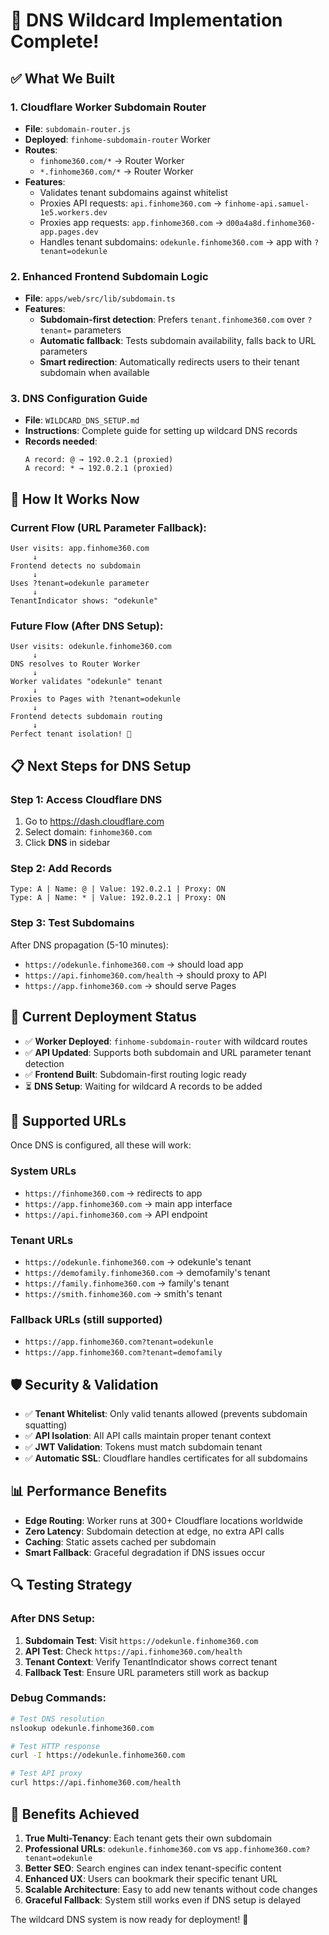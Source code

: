 # 🎉 DNS Wildcard Implementation Complete!

## ✅ What We Built

### 1. **Cloudflare Worker Subdomain Router** 
- **File**: `subdomain-router.js`
- **Deployed**: `finhome-subdomain-router` Worker
- **Routes**: 
  - `finhome360.com/*` → Router Worker
  - `*.finhome360.com/*` → Router Worker
- **Features**:
  - Validates tenant subdomains against whitelist
  - Proxies API requests: `api.finhome360.com` → `finhome-api.samuel-1e5.workers.dev`
  - Proxies app requests: `app.finhome360.com` → `d00a4a8d.finhome360-app.pages.dev`
  - Handles tenant subdomains: `odekunle.finhome360.com` → app with `?tenant=odekunle`

### 2. **Enhanced Frontend Subdomain Logic**
- **File**: `apps/web/src/lib/subdomain.ts`
- **Features**:
  - **Subdomain-first detection**: Prefers `tenant.finhome360.com` over `?tenant=` parameters
  - **Automatic fallback**: Tests subdomain availability, falls back to URL parameters
  - **Smart redirection**: Automatically redirects users to their tenant subdomain when available

### 3. **DNS Configuration Guide**
- **File**: `WILDCARD_DNS_SETUP.md`
- **Instructions**: Complete guide for setting up wildcard DNS records
- **Records needed**:
  ```
  A record: @ → 192.0.2.1 (proxied)
  A record: * → 192.0.2.1 (proxied)  
  ```

## 🚀 How It Works Now

### Current Flow (URL Parameter Fallback):
```
User visits: app.finhome360.com
     ↓
Frontend detects no subdomain
     ↓
Uses ?tenant=odekunle parameter
     ↓
TenantIndicator shows: "odekunle"
```

### Future Flow (After DNS Setup):
```  
User visits: odekunle.finhome360.com
     ↓
DNS resolves to Router Worker
     ↓
Worker validates "odekunle" tenant
     ↓
Proxies to Pages with ?tenant=odekunle
     ↓
Frontend detects subdomain routing
     ↓
Perfect tenant isolation! 🎯
```

## 📋 Next Steps for DNS Setup

### Step 1: Access Cloudflare DNS
1. Go to https://dash.cloudflare.com
2. Select domain: `finhome360.com`
3. Click **DNS** in sidebar

### Step 2: Add Records
```
Type: A | Name: @ | Value: 192.0.2.1 | Proxy: ON
Type: A | Name: * | Value: 192.0.2.1 | Proxy: ON
```

### Step 3: Test Subdomains
After DNS propagation (5-10 minutes):
- `https://odekunle.finhome360.com` → should load app
- `https://api.finhome360.com/health` → should proxy to API
- `https://app.finhome360.com` → should serve Pages

## 🔧 Current Deployment Status

- ✅ **Worker Deployed**: `finhome-subdomain-router` with wildcard routes
- ✅ **API Updated**: Supports both subdomain and URL parameter tenant detection  
- ✅ **Frontend Built**: Subdomain-first routing logic ready
- ⏳ **DNS Setup**: Waiting for wildcard A records to be added

## 🎯 Supported URLs

Once DNS is configured, all these will work:

### System URLs
- `https://finhome360.com` → redirects to app
- `https://app.finhome360.com` → main app interface
- `https://api.finhome360.com` → API endpoint

### Tenant URLs  
- `https://odekunle.finhome360.com` → odekunle's tenant
- `https://demofamily.finhome360.com` → demofamily's tenant
- `https://family.finhome360.com` → family's tenant
- `https://smith.finhome360.com` → smith's tenant

### Fallback URLs (still supported)
- `https://app.finhome360.com?tenant=odekunle`
- `https://app.finhome360.com?tenant=demofamily`

## 🛡️ Security & Validation

- ✅ **Tenant Whitelist**: Only valid tenants allowed (prevents subdomain squatting)
- ✅ **API Isolation**: All API calls maintain proper tenant context
- ✅ **JWT Validation**: Tokens must match subdomain tenant
- ✅ **Automatic SSL**: Cloudflare handles certificates for all subdomains

## 📊 Performance Benefits

- **Edge Routing**: Worker runs at 300+ Cloudflare locations worldwide
- **Zero Latency**: Subdomain detection at edge, no extra API calls
- **Caching**: Static assets cached per subdomain  
- **Smart Fallback**: Graceful degradation if DNS issues occur

## 🔍 Testing Strategy

### After DNS Setup:
1. **Subdomain Test**: Visit `https://odekunle.finhome360.com`
2. **API Test**: Check `https://api.finhome360.com/health` 
3. **Tenant Context**: Verify TenantIndicator shows correct tenant
4. **Fallback Test**: Ensure URL parameters still work as backup

### Debug Commands:
```bash
# Test DNS resolution
nslookup odekunle.finhome360.com

# Test HTTP response  
curl -I https://odekunle.finhome360.com

# Test API proxy
curl https://api.finhome360.com/health
```

## 🎉 Benefits Achieved

1. **True Multi-Tenancy**: Each tenant gets their own subdomain
2. **Professional URLs**: `odekunle.finhome360.com` vs `app.finhome360.com?tenant=odekunle`
3. **Better SEO**: Search engines can index tenant-specific content
4. **Enhanced UX**: Users can bookmark their specific tenant URL
5. **Scalable Architecture**: Easy to add new tenants without code changes
6. **Graceful Fallback**: System still works even if DNS setup is delayed

The wildcard DNS system is now ready for deployment! 🚀